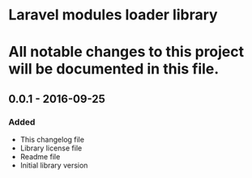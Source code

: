 Laravel modules loader library
=========
# All notable changes to this project will be documented in this file.

## 0.0.1 - 2016-09-25
### Added
* This changelog file 
* Library license file
* Readme file
* Initial library version
